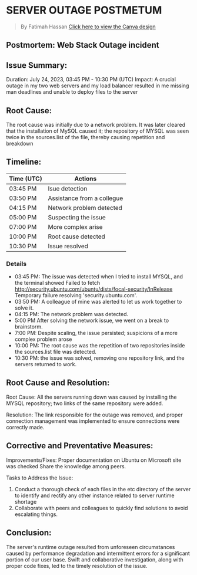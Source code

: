# SERVER OUTAGE POSTMETUM
> By Fatimah Hassan
[Click here to view the Canva design](https://www.canva.com/design/DAFrPslHNH8/GwAJbO5b6A3q0HJCGkuWzQ/edit)


## <strong>Postmortem: Web Stack Outage incident</strong>

## <strong>Issue Summary: </strong>

Duration: July 24, 2023,  03:45 PM - 10:30 PM (UTC)
Impact: A crucial outage in my two web servers and my load balancer resulted in me missing man
deadlines and unable to deploy files to the server


## <strong>Root Cause: </strong>
The root cause was initially due to a network problem. It was later cleared that the installation of MySQL caused it;
the repository of MYSQL was seen twice in the sources.list of the file, thereby causing repetition and breakdown

## <strong>Timeline: </strong>
| Time (UTC) | Actions |
|  --------- | ------- |
| 03:45 PM   | Isue detection        |
| 03:50	PM   | Assistance from a collegue |
| 04:15 PM   | Network problem detected |
| 05:00 PM   | Suspecting the issue |
| 07:00 PM   | More complex arise |
| 10:00 PM   | Root cause detected |
| 10:30 PM   | Issue resolved |

### Details
- 03:45 PM: The issue was detected when I tried to install MYSQL, and the terminal showed  Failed
to fetch http://security.ubuntu.com/ubuntu/dists/focal-security/InRelease  Temporary failure resolving 'security.ubuntu.com'.
- 03:50 PM: A colleague of mine was alerted to let us work together to solve it.
- 04:15 PM: The network problem was detected.
- 5:00 PM After solving the network issue, we went on a break to brainstorm.
- 7:00 PM: Despite scaling, the issue persisted; suspicions of a more complex problem arose
- 10:00 PM: The root cause was the repetition of two repositories inside the sources.list file was detected.
- 10:30 PM: the issue was solved, removing one repository link, and the servers returned to work.

## <strong>Root Cause and Resolution: </strong>
Root Cause: All the servers running down was caused by installing the MYSQL repository; two links of the same repository were added.

Resolution:  The link responsible for the outage was removed, and proper connection management was implemented to ensure connections were correctly made.

## <strong>Corrective and Preventative Measures: </strong>
Improvements/Fixes:
Proper documentation on Ubuntu on Microsoft site was checked
Share the knowledge among peers.


Tasks to Address the Issue:
1. Conduct a thorough check of each files in the etc directory of the server to identify and rectify any other instance related to server runtime shortage
2. Collaborate with peers and colleagues to quickly find solutions to avoid escalating things.

## <strong>Conclusion: </strong>
The server's runtime outage resulted from unforeseen circumstances caused by performance degradation and intermittent errors for a significant portion of our user base. Swift and collaborative investigation, along with proper code fixes, led to the timely resolution of the issue.




















